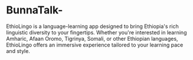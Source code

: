# BunnaTalk-
EthioLingo is a language-learning app designed to bring Ethiopia's rich linguistic diversity to your fingertips. Whether you're interested in learning Amharic, Afaan Oromo, Tigrinya, Somali, or other Ethiopian languages, EthioLingo offers an immersive experience tailored to your learning pace and style.
